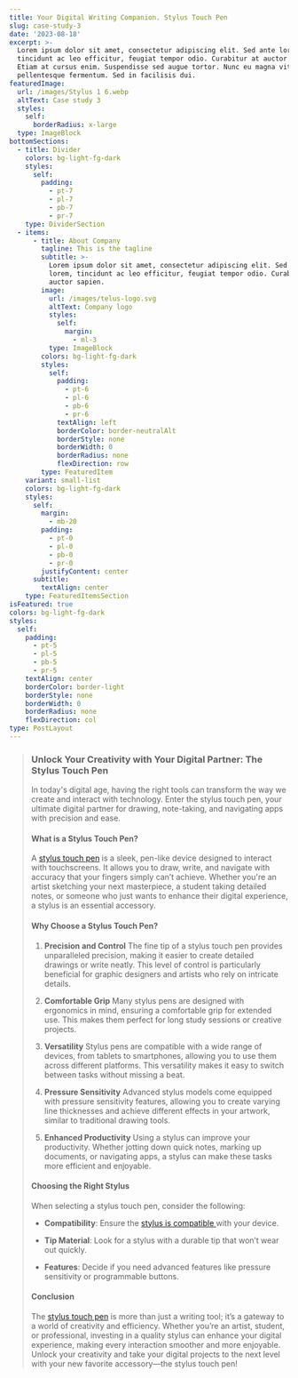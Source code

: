 ```yaml
---
title: Your Digital Writing Companion. Stylus Touch Pen
slug: case-study-3
date: '2023-08-18'
excerpt: >-
  Lorem ipsum dolor sit amet, consectetur adipiscing elit. Sed ante lorem,
  tincidunt ac leo efficitur, feugiat tempor odio. Curabitur at auctor sapien.
  Etiam at cursus enim. Suspendisse sed augue tortor. Nunc eu magna vitae lorem
  pellentesque fermentum. Sed in facilisis dui.
featuredImage:
  url: /images/Stylus 1 6.webp
  altText: Case study 3
  styles:
    self:
      borderRadius: x-large
  type: ImageBlock
bottomSections:
  - title: Divider
    colors: bg-light-fg-dark
    styles:
      self:
        padding:
          - pt-7
          - pl-7
          - pb-7
          - pr-7
    type: DividerSection
  - items:
      - title: About Company
        tagline: This is the tagline
        subtitle: >-
          Lorem ipsum dolor sit amet, consectetur adipiscing elit. Sed ante
          lorem, tincidunt ac leo efficitur, feugiat tempor odio. Curabitur at
          auctor sapien.
        image:
          url: /images/telus-logo.svg
          altText: Company logo
          styles:
            self:
              margin:
                - ml-3
          type: ImageBlock
        colors: bg-light-fg-dark
        styles:
          self:
            padding:
              - pt-6
              - pl-6
              - pb-6
              - pr-6
            textAlign: left
            borderColor: border-neutralAlt
            borderStyle: none
            borderWidth: 0
            borderRadius: none
            flexDirection: row
        type: FeaturedItem
    variant: small-list
    colors: bg-light-fg-dark
    styles:
      self:
        margin:
          - mb-20
        padding:
          - pt-0
          - pl-0
          - pb-0
          - pr-0
        justifyContent: center
      subtitle:
        textAlign: center
    type: FeaturedItemsSection
isFeatured: true
colors: bg-light-fg-dark
styles:
  self:
    padding:
      - pt-5
      - pl-5
      - pb-5
      - pr-5
    textAlign: center
    borderColor: border-light
    borderStyle: none
    borderWidth: 0
    borderRadius: none
    flexDirection: col
type: PostLayout
---
```

> ### Unlock Your Creativity with Your Digital Partner: The Stylus Touch Pen
>
> In today's digital age, having the right tools can transform the way we create and interact with technology. Enter the stylus touch pen, your ultimate digital partner for drawing, note-taking, and navigating apps with precision and ease.
>
> #### What is a Stylus Touch Pen?
>
> A [stylus touch pen](https://www.daraz.pk/products/1-2-i263542541-s1480532763.html?c=\&channelLpJumpArgs=\&clickTrackInfo=query%253A%253Bnid%253A263542541%253Bsrc%253AlazadaInShopSrp%253Brn%253Aa30fac3d6169b074dfdfeb6e1fc330bc%253Bregion%253Apk%253Bsku%253A263542541_PK%253Bprice%253A1500%253Bclient%253Adesktop%253Bsupplier_id%253A14586%253Bbiz_source%253Ah5_external%253Bslot%253A5%253Butlog_bucket_id%253A470687%253Basc_category_id%253A10002872%253Bitem_id%253A263542541%253Bsku_id%253A1480532763%253Bshop_id%253A99332\&fastshipping=0\&freeshipping=0\&fs_ab=1\&fuse_fs=\&lang=en\&location=Punjab\&price=1.5E%203\&ratingscore=4.25\&request_id=a30fac3d6169b074dfdfeb6e1fc330bc\&review=60\&sale=247\&search=1\&spm=a2a0e.store_product.list.5\&stock=1) is a sleek, pen-like device designed to interact with touchscreens. It allows you to draw, write, and navigate with accuracy that your fingers simply can’t achieve. Whether you're an artist sketching your next masterpiece, a student taking detailed notes, or someone who just wants to enhance their digital experience, a stylus is an essential accessory.
>
> #### Why Choose a Stylus Touch Pen?
>
> 1.  **Precision and Control**
>     The fine tip of a stylus touch pen provides unparalleled precision, making it easier to create detailed drawings or write neatly. This level of control is particularly beneficial for graphic designers and artists who rely on intricate details.
>
> 2.  **Comfortable Grip**
>     Many stylus pens are designed with ergonomics in mind, ensuring a comfortable grip for extended use. This makes them perfect for long study sessions or creative projects.
>
> 3.  **Versatility**
>     Stylus pens are compatible with a wide range of devices, from tablets to smartphones, allowing you to use them across different platforms. This versatility makes it easy to switch between tasks without missing a beat.
>
> 4.  **Pressure Sensitivity**
>     Advanced stylus models come equipped with pressure sensitivity features, allowing you to create varying line thicknesses and achieve different effects in your artwork, similar to traditional drawing tools.
>
> 5.  **Enhanced Productivity**
>     Using a stylus can improve your productivity. Whether jotting down quick notes, marking up documents, or navigating apps, a stylus can make these tasks more efficient and enjoyable.
>
> #### Choosing the Right Stylus
>
> When selecting a stylus touch pen, consider the following:
>
> *   **Compatibility**: Ensure the [stylus is compatible ](https://www.daraz.pk/products/1-2-i263542541-s1480532763.html?c=\&channelLpJumpArgs=\&clickTrackInfo=query%253A%253Bnid%253A263542541%253Bsrc%253AlazadaInShopSrp%253Brn%253Aa30fac3d6169b074dfdfeb6e1fc330bc%253Bregion%253Apk%253Bsku%253A263542541_PK%253Bprice%253A1500%253Bclient%253Adesktop%253Bsupplier_id%253A14586%253Bbiz_source%253Ah5_external%253Bslot%253A5%253Butlog_bucket_id%253A470687%253Basc_category_id%253A10002872%253Bitem_id%253A263542541%253Bsku_id%253A1480532763%253Bshop_id%253A99332\&fastshipping=0\&freeshipping=0\&fs_ab=1\&fuse_fs=\&lang=en\&location=Punjab\&price=1.5E%203\&ratingscore=4.25\&request_id=a30fac3d6169b074dfdfeb6e1fc330bc\&review=60\&sale=247\&search=1\&spm=a2a0e.store_product.list.5\&stock=1)with your device.
>
> *   **Tip Material**: Look for a stylus with a durable tip that won’t wear out quickly.
>
> *   **Features**: Decide if you need advanced features like pressure sensitivity or programmable buttons.
>
> #### Conclusion
>
> The [stylus touch pen](https://www.youtube.com/shorts/4ndf_OvlFlI) is more than just a writing tool; it’s a gateway to a world of creativity and efficiency. Whether you’re an artist, student, or professional, investing in a quality stylus can enhance your digital experience, making every interaction smoother and more enjoyable. Unlock your creativity and take your digital projects to the next level with your new favorite accessory—the stylus touch pen!
>
>
>
>

